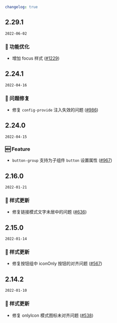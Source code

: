 ```yaml
changelog: true
```

## 2.29.1

`2022-06-02`

### 💎 功能优化

- 增加 focus 样式 ([#1229](https://github.com/arco-design/arco-design-vue/pull/1229))


## 2.24.1

`2022-04-16`

### 🐛 问题修复

- 修复 `config-provide` 注入失效的问题 ([#986](https://github.com/arco-design/arco-design-vue/pull/986))


## 2.24.0

`2022-04-15`

### 🆕 Feature

- `button-group` 支持为子组件 `button` 设置属性 ([#967](https://github.com/arco-design/arco-design-vue/pull/967))


## 2.16.0

`2022-01-21`

### 💅 样式更新

- 修复链接模式文字未居中的问题 ([#636](https://github.com/arco-design/arco-design-vue/pull/636))


## 2.15.0

`2022-01-14`

### 💅 样式更新

- 修复按钮组中 iconOnly 按钮的对齐问题 ([#567](https://github.com/arco-design/arco-design-vue/pull/567))


## 2.14.2

`2022-01-10`

### 💅 样式更新

- 修复 onlyIcon 模式图标未对齐问题 ([#538](https://github.com/arco-design/arco-design-vue/pull/538))

